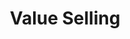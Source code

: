 ---
title       : Value Selling
key         : CP-VS
skills      : Behaviour, Mindset, Competency
difficulty  : hard
area        : competency

questions   :
    - "CP-VS-01: Describe a situation when you expressed the value of your solution in the context of long-term customer/partner needs."
    - "CP-VS-02: Describe a time when you successfully achieved a substantial goal that increased your organisation’s competitive advantage."
    - "CP-VS-03: Describe a time when a customer had difficulty communicating their technology needs."
desirable :
    - Created or modified company value propositions to play to customer needs and the perception of value
    - Established credibility and a personal value proposition to customers
    - Emphasised the value of the company and the customer relationship over the long term
    - Clarified how company products or services reduced costs or improved revenue
    - Clarified the connection between company technology and products and the company’s business goals/objectives
bonus_points:
    - Incorporated customer/partner feedback and POV into company value propositions
    - Built company reputation and value through the strength of their own contribution and expertise
    - Developed a vision of the company-customer relationship over time, and worked with customer to make the vision operational
    - Influenced the adoption of products/services and documented reduced costs or improved revenue
---
